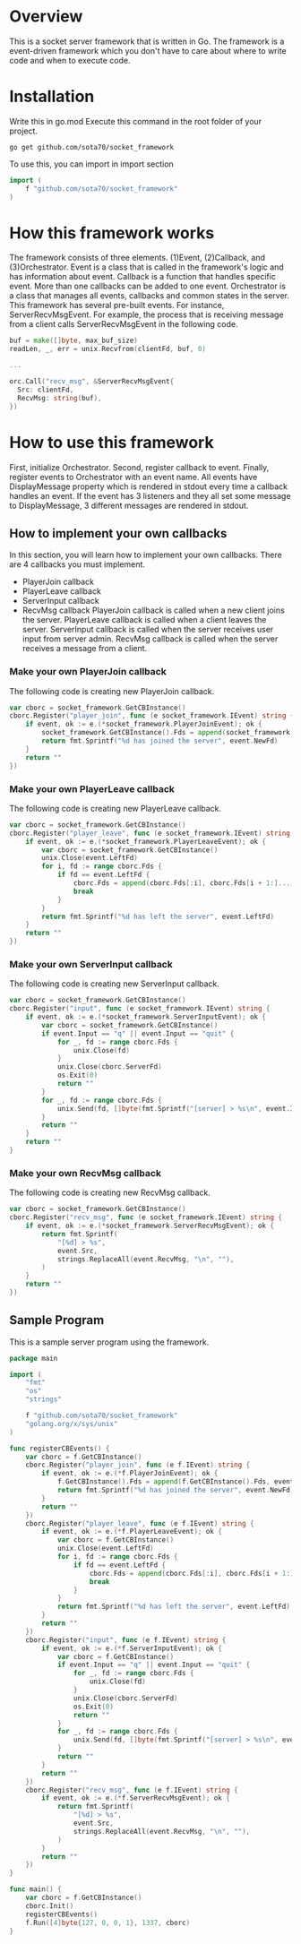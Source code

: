 # Overview

This is a socket server framework that is written in Go.
The framework is a event-driven framework which you don't have to care about where to write code and when to execute code.

# Installation

Write this in go.mod
Execute this command in the root folder of your project.
```
go get github.com/sota70/socket_framework
```

To use this, you can import in import section
```go
import (
	f "github.com/sota70/socket_framework"
)
```

# How this framework works

The framework consists of three elements.
(1)Event, (2)Callback, and (3)Orchestrator.
Event is a class that is called in the framework's logic and has information about event.
Callback is a function that handles specific event.
More than one callbacks can be added to one event.
Orchestrator is a class that manages all events, callbacks and common states in the server.
This framework has several pre-built events.
For instance, ServerRecvMsgEvent.
For example, the process that is receiving message from a client calls ServerRecvMsgEvent in the following code.
```go
buf = make([]byte, max_buf_size)
readLen, _, err = unix.Recvfrom(clientFd, buf, 0)

...

orc.Call("recv_msg", &ServerRecvMsgEvent{
  Src: clientFd,
  RecvMsg: string(buf),
})
```

# How to use this framework

First, initialize Orchestrator.
Second, register callback to event.
Finally, register events to Orchestrator with an event name.
All events have DisplayMessage property which is rendered in stdout every time a callback handles an event.
If the event has 3 listeners and they all set some message to DisplayMessage, 3 different messages are rendered in stdout.

## How to implement your own callbacks

In this section, you will learn how to implement your own callbacks.
There are 4 callbacks you must implement.
- PlayerJoin callback
- PlayerLeave callback
- ServerInput callback
- RecvMsg callback
PlayerJoin callback is called when a new client joins the server.
PlayerLeave callback is called when a client leaves the server.
ServerInput callback is called when the server receives user input from server admin.
RecvMsg callback is called when the server receives a message from a client.

### Make your own PlayerJoin callback

The following code is creating new PlayerJoin callback.
```go
var cborc = socket_framework.GetCBInstance()
cborc.Register("player_join", func (e socket_framework.IEvent) string {
	if event, ok := e.(*socket_framework.PlayerJoinEvent); ok {
		socket_framework.GetCBInstance().Fds = append(socket_framework.GetCBInstance().Fds, event.NewFd)
		return fmt.Sprintf("%d has joined the server", event.NewFd)
	}
	return ""
})
```

### Make your own PlayerLeave callback

The following code is creating new PlayerLeave callback.
```go
var cborc = socket_framework.GetCBInstance()
cborc.Register("player_leave", func (e socket_framework.IEvent) string {
	if event, ok := e.(*socket_framework.PlayerLeaveEvent); ok {
		var cborc = socket_framework.GetCBInstance()
		unix.Close(event.LeftFd)
		for i, fd := range cborc.Fds {
			if fd == event.LeftFd {
				cborc.Fds = append(cborc.Fds[:i], cborc.Fds[i + 1:]...)
				break
			}
		}
		return fmt.Sprintf("%d has left the server", event.LeftFd)
	}
	return ""
})
```

### Make your own ServerInput callback

The following code is creating new ServerInput callback.
```go
var cborc = socket_framework.GetCBInstance()
cborc.Register("input", func (e socket_framework.IEvent) string {
	if event, ok := e.(*socket_framework.ServerInputEvent); ok {
		var cborc = socket_framework.GetCBInstance()
		if event.Input == "q" || event.Input == "quit" {
			for _, fd := range cborc.Fds {
				unix.Close(fd)
			}
			unix.Close(cborc.ServerFd)
			os.Exit(0)
			return ""
		}
		for _, fd := range cborc.Fds {
			unix.Send(fd, []byte(fmt.Sprintf("[server] > %s\n", event.Input)), 0)
		}
		return ""
	}
	return ""
}
```

### Make your own RecvMsg callback

The following code is creating new RecvMsg callback.
```go
var cborc = socket_framework.GetCBInstance()
cborc.Register("recv_msg", func (e socket_framework.IEvent) string {
	if event, ok := e.(*socket_framework.ServerRecvMsgEvent); ok {
		return fmt.Sprintf(
			"[%d] > %s",
			event.Src,
			strings.ReplaceAll(event.RecvMsg, "\n", ""),
		)
	}
	return ""
})
```

## Sample Program

This is a sample server program using the framework.
```go
package main

import (
	"fmt"
	"os"
	"strings"

	f "github.com/sota70/socket_framework"
	"golang.org/x/sys/unix"
)

func registerCBEvents() {
	var cborc = f.GetCBInstance()
	cborc.Register("player_join", func (e f.IEvent) string {
		if event, ok := e.(*f.PlayerJoinEvent); ok {
			f.GetCBInstance().Fds = append(f.GetCBInstance().Fds, event.NewFd)
			return fmt.Sprintf("%d has joined the server", event.NewFd)
		}
		return ""
	})
	cborc.Register("player_leave", func (e f.IEvent) string {
		if event, ok := e.(*f.PlayerLeaveEvent); ok {
			var cborc = f.GetCBInstance()
			unix.Close(event.LeftFd)
			for i, fd := range cborc.Fds {
				if fd == event.LeftFd {
					cborc.Fds = append(cborc.Fds[:i], cborc.Fds[i + 1:]...)
					break
				}
			}
			return fmt.Sprintf("%d has left the server", event.LeftFd)
		}
		return ""
	})
	cborc.Register("input", func (e f.IEvent) string {
		if event, ok := e.(*f.ServerInputEvent); ok {
			var cborc = f.GetCBInstance()
			if event.Input == "q" || event.Input == "quit" {
				for _, fd := range cborc.Fds {
					unix.Close(fd)
				}
				unix.Close(cborc.ServerFd)
				os.Exit(0)
				return ""
			}
			for _, fd := range cborc.Fds {
				unix.Send(fd, []byte(fmt.Sprintf("[server] > %s\n", event.Input)), 0)
			}
			return ""
		}
		return ""
	})
	cborc.Register("recv_msg", func (e f.IEvent) string {
		if event, ok := e.(*f.ServerRecvMsgEvent); ok {
			return fmt.Sprintf(
				"[%d] > %s",
				event.Src,
				strings.ReplaceAll(event.RecvMsg, "\n", ""),
			)
		}
		return ""
	})
}

func main() {
	var cborc = f.GetCBInstance()
	cborc.Init()
	registerCBEvents()
	f.Run([4]byte{127, 0, 0, 1}, 1337, cborc)
}
```
